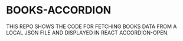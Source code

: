 # BOOKS-ACCORDION
THIS REPO SHOWS  THE CODE FOR FETCHING BOOKS DATA  FROM A LOCAL JSON FILE AND DISPLAYED IN REACT ACCORDION-OPEN.  

